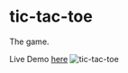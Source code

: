 # tic-tac-toe
The game.

Live Demo [here](https://nadavshaar.github.io/tic-tac-toe/)
![tic-tac-toe](https://user-images.githubusercontent.com/8030614/88492134-3bf08180-cfb1-11ea-8bb8-814c3efe3c60.png)
